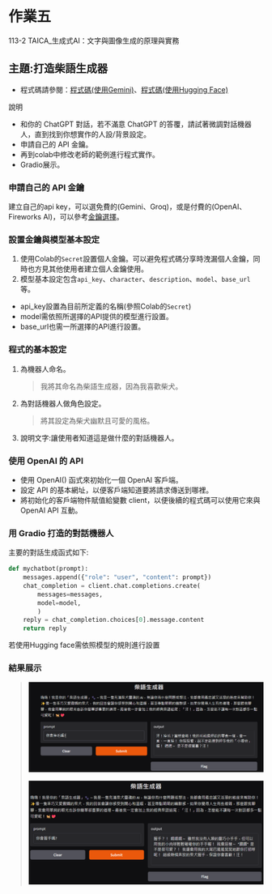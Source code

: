 # 作業五
113-2 TAICA_生成式AI：文字與圖像生成的原理與實務

## 主題:打造柴語生成器
- 程式碼請參閱：[程式碼(使用Gemini)](113_2GenAI_HW5.ipynb)、[程式碼(使用Hugging Face)](113_2GenAI_HW5_2.ipynb)

說明
- 和你的 ChatGPT 對話，若不滿意 ChatGPT 的答覆，請試著微調對話機器人，直到找到你想實作的人設/背景設定。
- 申請自己的 API 金鑰。
- 再到colab中修改老師的範例進行程式實作。
- Gradio展示。

###  申請自己的 API 金鑰
建立自己的api key，可以選免費的(Gemini、Groq)，或是付費的(OpenAI、Fireworks AI)，可以參考[金鑰選擇](https://colab.research.google.com/drive/12tAqSMhYdXHXK08nh5I9LeD_3GbV3tut#scrollTo=0H2rAfmwjB_S&line=75&uniqifier=1)。

### 設置金鑰與模型基本設定
1. 使用Colab的```Secret```設置個人金鑰。可以避免程式碼分享時洩漏個人金鑰，同時也方見其他使用者建立個人金鑰使用。
2. 模型基本設定包含```api_key```、```character```、```description```、```model```、```base_url```等。
  - api_key設置為目前所定義的名稱(參照Colab的```Secret```)
  - model需依照所選擇的API提供的模型進行設置。
  - base_url也需一所選擇的API進行設置。
### 程式的基本設定
1. 為機器人命名。
   > 我將其命名為柴語生成器，因為我喜歡柴犬。
2. 為對話機器人做角色設定。
   > 將其設定為柴犬幽默且可愛的風格。
4. 說明文字:讓使用者知道這是做什麼的對話機器人。
### 使用 OpenAI 的 API
- 使用 OpenAI() 函式來初始化一個 OpenAI 客戶端。
- 設定 API 的基本網址，以便客戶端知道要將請求傳送到哪裡。
- 將初始化的客戶端物件賦值給變數 client，以便後續的程式碼可以使用它來與 OpenAI API 互動。
### 用 Gradio 打造的對話機器人
主要的對話生成函式如下:
```python
def mychatbot(prompt):
    messages.append({"role": "user", "content": prompt})
    chat_completion = client.chat.completions.create(
        messages=messages,
        model=model,
        )
    reply = chat_completion.choices[0].message.content
    return reply
```
若使用Hugging face需依照模型的規則進行設置
### 結果展示
> ![image.png](result1-1.png)
>
> ![image.png](result1-2.png)

